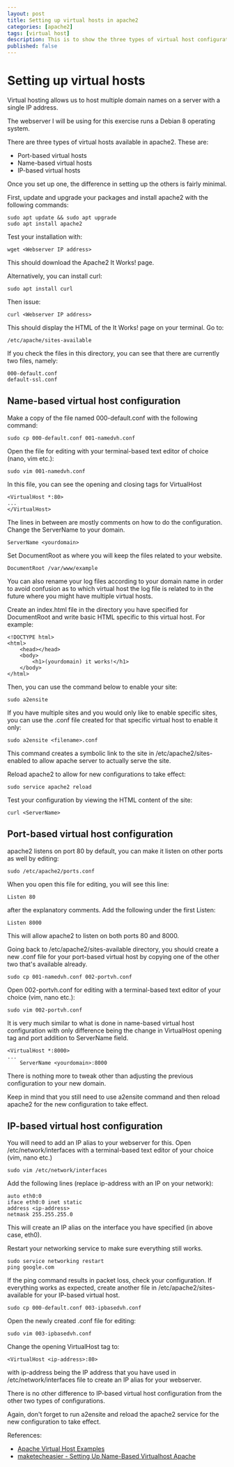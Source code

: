 ```yaml
---
layout: post
title: Setting up virtual hosts in apache2
categories: [apache2]
tags: [virtual host]
description: This is to show the three types of virtual host configuration in apache2
published: false
---
```


# Setting up virtual hosts

Virtual hosting allows us to host multiple domain names on a server with a single IP address.

The webserver I will be using for this exercise runs a Debian 8 operating system.

There are three types of virtual hosts available in apache2. These are:
* Port-based virtual hosts
* Name-based virtual hosts
* IP-based virtual hosts

Once you set up one, the difference in setting up the others is fairly minimal.

First, update and upgrade your packages and install apache2 with the following commands:

```
sudo apt update && sudo apt upgrade
sudo apt install apache2
```

Test your installation with:

```
wget <Webserver IP address>
```

This should download the Apache2 It Works! page. 

Alternatively, you can install curl:

```
sudo apt install curl
```

Then issue:

```
curl <Webserver IP address>
```

This should display the HTML of the It Works! page on your terminal. Go to:

```
/etc/apache/sites-available
```

If you check the files in this directory, you can see that there are currently two files, namely:

```
000-default.conf
default-ssl.conf
```

## Name-based virtual host configuration

Make a copy of the file named 000-default.conf with the following command:

```
sudo cp 000-default.conf 001-namedvh.conf
```

Open the file for editing with your terminal-based text editor of choice (nano, vim etc.):

```
sudo vim 001-namedvh.conf
```

In this file, you can see the opening and closing tags for VirtualHost

```
<VirtualHost *:80>
...
</VirtualHost>
```

The lines in between are mostly comments on how to do the configuration. Change the ServerName to your domain.

```
ServerName <yourdomain>
```

Set DocumentRoot as where you will keep the files related to your website.

```
DocumentRoot /var/www/example
```

You can also rename your log files according to your domain name in order to avoid confusion as to which virtual host the log file is related to in the future where you might have multiple virtual hosts.

Create an index.html file in the directory you have specified for DocumentRoot and write basic HTML specific to this virtual host. For example:

```
<!DOCTYPE html>
<html>
    <head></head>
    <body>
        <h1>(yourdomain) it works!</h1>
    </body>
</html>
```

Then, you can use the command below to enable your site:

```
sudo a2ensite
```

If you have multiple sites and you would only like to enable specific sites, you can use the .conf file created for that specific virtual host to enable it only:

```
sudo a2ensite <filename>.conf
```

This command creates a symbolic link to the site in /etc/apache2/sites-enabled to allow apache server to actually serve the site.

Reload apache2 to allow for new configurations to take effect:

```
sudo service apache2 reload
```

Test your configuration by viewing the HTML content of the site:

```
curl <ServerName>
```

## Port-based virtual host configuration

apache2 listens on port 80 by default, you can make it listen on other ports as well by editing:

```
sudo /etc/apache2/ports.conf
```

When you open this file for editing, you will see this line:

```
Listen 80
```

after the explanatory comments. Add the following under the first Listen:

```
Listen 8000
```

This will allow apache2 to listen on both ports 80 and 8000.

Going back to /etc/apache2/sites-available directory, you should create a new .conf file for your port-based virtual host by copying one of the other two that's available already.

```
sudo cp 001-namedvh.conf 002-portvh.conf
```

Open 002-portvh.conf for editing with a terminal-based text editor of your choice (vim, nano etc.):

```
sudo vim 002-portvh.conf
```

It is very much similar to what is done in name-based virtual host configuration with only difference being the change in VirtualHost opening tag and port addition to ServerName field.

```
<VirtualHost *:8000>
...
    ServerName <yourdomain>:8000 
```

There is nothing more to tweak other than adjusting the previous configuration to your new domain.

Keep in mind that you still need to use a2ensite command and then reload apache2 for the new configuration to take effect.

## IP-based virtual host configuration

You will need to add an IP alias to your webserver for this. Open /etc/network/interfaces with a terminal-based text editor of your choice (vim, nano etc.)

```
sudo vim /etc/network/interfaces
```

Add the following lines (replace ip-address with an IP on your network):

```
auto eth0:0
iface eth0:0 inet static
address <ip-address>
netmask 255.255.255.0
```

This will create an IP alias on the interface you have specified (in above case, eth0).

Restart your networking service to make sure everything still works.

```
sudo service networking restart
ping google.com
```

If the ping command results in packet loss, check your configuration. If everything works as expected, create another file in /etc/apache2/sites-available for your IP-based virtual host.

```
sudo cp 000-default.conf 003-ipbasedvh.conf
```

Open the newly created .conf file for editing:

```
sudo vim 003-ipbasedvh.conf
```

Change the opening VirtualHost tag to:

```
<VirtualHost <ip-address>:80>
```

with ip-address being the IP address that you have used in /etc/network/interfaces file to create an IP alias for your webserver.

There is no other difference to IP-based virtual host configuration from the other two types of configurations. 

Again, don't forget to run a2ensite and reload the apache2 service for the new configuration to take effect.

References:
* [Apache Virtual Host Examples](https://httpd.apache.org/docs/2.4/vhosts/examples.html)
* [maketecheasier - Setting Up Name-Based Virtualhost Apache](https://www.maketecheasier.com/name-based-virtualhost-apache/)

